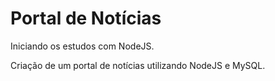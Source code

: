 # Portal de Notícias
Iniciando os estudos com NodeJS.

Criação de um portal de notícias utilizando NodeJS e MySQL.
